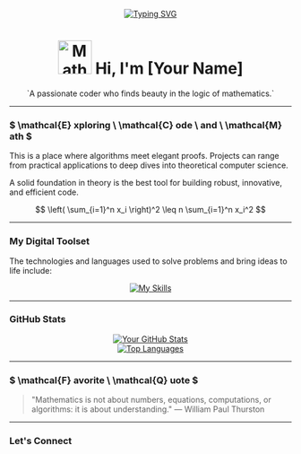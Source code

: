 <p align="center">
  <a href="https://git.io/typing-svg">
    <img src="https://readme-typing-svg.herokuapp.com?font=Press+Start+2P&size=22&pause=1000&color=F71549&background=8C50A500&center=true&vCenter=true&width=485&height=68&lines=Hello+there+%F0%9F%91%8B;I+am+Lamyaa+Alghaihab" alt="Typing SVG" />
  </a>
</p>
<h1 align="center">
  <img src="https://media.giphy.com/media/v1.Y2lkPTc5MGI3NjExNTF1a21yYmdobGgyc2Q1anFzdnZta3dmaGcwZzJvdG81cWljNWZpeSZlcD12MV9pbnRlcm5hbF9naWZfYnlfaWQmY3Q9cw/Zz3XyS3Z9E0VqL76L0/giphy.gif" alt="Math and Code" width="60" />
  Hi, I'm [Your Name]
</h1>

<div align="center">
  `A passionate coder who finds beauty in the logic of mathematics.`
</div>

---

### $ \mathcal{E} xploring \ \mathcal{C} ode \ and \ \mathcal{M} ath $
This is a place where algorithms meet elegant proofs. Projects can range from practical applications to deep dives into theoretical computer science.

A solid foundation in theory is the best tool for building robust, innovative, and efficient code.

$$
\left( \sum_{i=1}^n x_i \right)^2 \leq n \sum_{i=1}^n x_i^2
$$

---

### My Digital Toolset
The technologies and languages used to solve problems and bring ideas to life include:

<div align="center">
  <a href="https://skillicons.dev">
    <img src="https://skillicons.dev/icons?i=python,cpp,java,javascript,react,azure,docker,git,linux,vscode" alt="My Skills" />
  </a>
</div>

---

### GitHub Stats
<div align="center">
  <a href="https://github.com/anuraghazra/github-readme-stats">
    <img src="https://github-readme-stats.vercel.app/api?username=[Your-GitHub-Username]&show_icons=true&theme=vue&hide_border=true" alt="Your GitHub Stats" />
  </a>
</div>

<div align="center">
  <a href="https://github.com/anuraghazra/github-readme-stats">
    <img src="https://github-readme-stats.vercel.app/api/top-langs/?username=[Your-GitHub-Username]&layout=compact&theme=vue&hide_border=true" alt="Top Languages" />
  </a>
</div>

---

### $ \mathcal{F} avorite \ \mathcal{Q} uote $
> "Mathematics is not about numbers, equations, computations, or algorithms: it is about understanding."
> — William Paul Thurston

---

### Let's Connect
